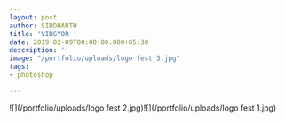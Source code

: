 ```yaml
---
layout: post
author: SIDDHARTH
title: 'VIBGYOR '
date: 2019-02-09T00:00:00.000+05:30
description: ''
image: "/portfolio/uploads/logo fest 3.jpg"
tags:
- photoshop

---
```

![](/portfolio/uploads/logo fest 2.jpg)![](/portfolio/uploads/logo fest 1.jpg)